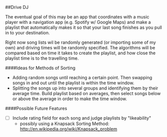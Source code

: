##Drive DJ

The eventual goal of this may be an app that coordinates with a music player with a navigation app (e.g. Spotify w/ Google Maps) and make a playlist that automatically makes it so that your last song finishes as you pull in to your destination.

Right now song lists wil be randomly generated (or importing some of my own) and driving times will be randomly specified. The algorithms will be compared based on time it takes to create the playlist, and how close the playlist time is to the travelling time.

####Ideas for Methods of Sorting
- Adding random songs until reaching a certain point. Then swapping songs in and out until the playlist is within the time window.
- Splitting the songs up into several groups and identifying them by their average time. Build playlist based on averages, then select songs below or above the average in order to make the time window.

####Possible Future Features
- [ ] Include rating field for each song and judge playlists by "likeability" 
   - possibly using a Knapsack Sorting Method: http://en.wikipedia.org/wiki/Knapsack_problem

